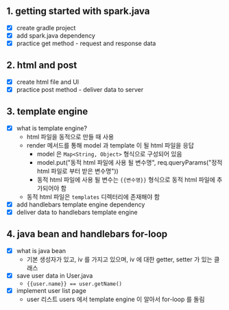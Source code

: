 ## 1. getting started with spark.java

- [x] create gradle project
- [x] add spark.java dependency
- [x] practice get method - request and response data

## 2. html and post

- [x] create html file and UI
- [x] practice post method - deliver data to server

## 3. template engine

- [x] what is template engine?
    - html 파일을 동적으로 만들 때 사용
    - render 메서드를 통해 model 과 template 이 될 html 파일을 응답
        - model 은 `Map<String, Object>` 형식으로 구성되어 있음
        - model.put("동적 html 파일에 사용 될 변수명", req.queryParams("정적 html 파일로 부터 받은 변수명"))
        - 동적 html 파일에 사용 될 변수는 `{{변수명}}` 형식으로 동적 html 파일에 추가되어야 함
    - 동적 html 파일은 `templates` 디렉터리에 존재해야 함
- [x] add handlebars template engine dependency
- [x] deliver data to handlebars template engine

## 4. java bean and handlebars for-loop

- [x] what is java bean
    - 기본 생성자가 있고, iv 를 가지고 있으며, iv 에 대한 getter, setter 가 있는 클래스
- [x] save user data in User.java
    - `{{user.name}} == user.getName()`
- [x] implement user list page
    - user 리스트 users 에서 template engine 이 알아서 for-loop 를 돌림
